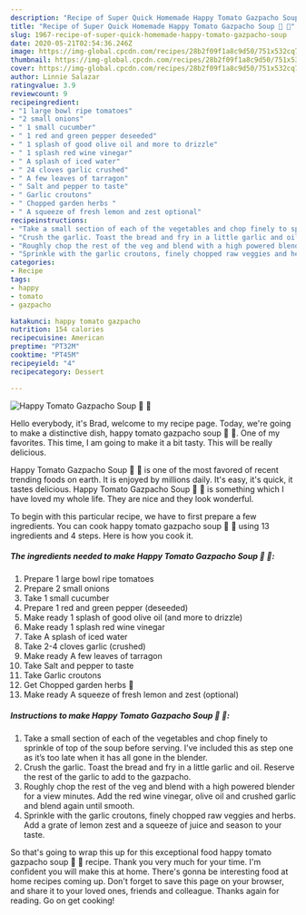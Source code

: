```yaml
---
description: "Recipe of Super Quick Homemade Happy Tomato Gazpacho Soup 🍅 🌱"
title: "Recipe of Super Quick Homemade Happy Tomato Gazpacho Soup 🍅 🌱"
slug: 1967-recipe-of-super-quick-homemade-happy-tomato-gazpacho-soup
date: 2020-05-21T02:54:36.246Z
image: https://img-global.cpcdn.com/recipes/28b2f09f1a8c9d50/751x532cq70/happy-tomato-gazpacho-soup-🍅-🌱-recipe-main-photo.jpg
thumbnail: https://img-global.cpcdn.com/recipes/28b2f09f1a8c9d50/751x532cq70/happy-tomato-gazpacho-soup-🍅-🌱-recipe-main-photo.jpg
cover: https://img-global.cpcdn.com/recipes/28b2f09f1a8c9d50/751x532cq70/happy-tomato-gazpacho-soup-🍅-🌱-recipe-main-photo.jpg
author: Linnie Salazar
ratingvalue: 3.9
reviewcount: 9
recipeingredient:
- "1 large bowl ripe tomatoes"
- "2 small onions"
- " 1 small cucumber"
- " 1 red and green pepper deseeded"
- " 1 splash of good olive oil and more to drizzle"
- " 1 splash red wine vinegar"
- " A splash of iced water"
- " 24 cloves garlic crushed"
- " A few leaves of tarragon"
- " Salt and pepper to taste"
- " Garlic croutons"
- " Chopped garden herbs "
- " A squeeze of fresh lemon and zest optional"
recipeinstructions:
- "Take a small section of each of the vegetables and chop finely to sprinkle of top of the soup before serving. I’ve included this as step one as it’s too late when it has all gone in the blender."
- "Crush the garlic. Toast the bread and fry in a little garlic and oil. Reserve the rest of the garlic to add to the gazpacho."
- "Roughly chop the rest of the veg and blend with a high powered blender for a view minutes. Add the red wine vinegar, olive oil and crushed garlic and blend again until smooth."
- "Sprinkle with the garlic croutons, finely chopped raw veggies and herbs. Add a grate of lemon zest and a squeeze of juice and season to your taste."
categories:
- Recipe
tags:
- happy
- tomato
- gazpacho

katakunci: happy tomato gazpacho 
nutrition: 154 calories
recipecuisine: American
preptime: "PT32M"
cooktime: "PT45M"
recipeyield: "4"
recipecategory: Dessert

---
```



![Happy Tomato Gazpacho Soup 🍅 🌱](https://img-global.cpcdn.com/recipes/28b2f09f1a8c9d50/751x532cq70/happy-tomato-gazpacho-soup-🍅-🌱-recipe-main-photo.jpg)

Hello everybody, it's Brad, welcome to my recipe page. Today, we're going to make a distinctive dish, happy tomato gazpacho soup 🍅 🌱. One of my favorites. This time, I am going to make it a bit tasty. This will be really delicious.



Happy Tomato Gazpacho Soup 🍅 🌱 is one of the most favored of recent trending foods on earth. It is enjoyed by millions daily. It's easy, it's quick, it tastes delicious. Happy Tomato Gazpacho Soup 🍅 🌱 is something which I have loved my whole life. They are nice and they look wonderful.


To begin with this particular recipe, we have to first prepare a few ingredients. You can cook happy tomato gazpacho soup 🍅 🌱 using 13 ingredients and 4 steps. Here is how you cook it.

<!--inarticleads1-->

##### The ingredients needed to make Happy Tomato Gazpacho Soup 🍅 🌱:

1. Prepare 1 large bowl ripe tomatoes
1. Prepare 2 small onions
1. Take  1 small cucumber
1. Prepare  1 red and green pepper (deseeded)
1. Make ready  1 splash of good olive oil (and more to drizzle)
1. Make ready  1 splash red wine vinegar
1. Take  A splash of iced water
1. Take  2-4 cloves garlic (crushed)
1. Make ready  A few leaves of tarragon
1. Take  Salt and pepper to taste
1. Take  Garlic croutons
1. Get  Chopped garden herbs 🌿
1. Make ready  A squeeze of fresh lemon and zest (optional)




<!--inarticleads2-->

##### Instructions to make Happy Tomato Gazpacho Soup 🍅 🌱:

1. Take a small section of each of the vegetables and chop finely to sprinkle of top of the soup before serving. I’ve included this as step one as it’s too late when it has all gone in the blender.
1. Crush the garlic. Toast the bread and fry in a little garlic and oil. Reserve the rest of the garlic to add to the gazpacho.
1. Roughly chop the rest of the veg and blend with a high powered blender for a view minutes. Add the red wine vinegar, olive oil and crushed garlic and blend again until smooth.
1. Sprinkle with the garlic croutons, finely chopped raw veggies and herbs. Add a grate of lemon zest and a squeeze of juice and season to your taste.




So that's going to wrap this up for this exceptional food happy tomato gazpacho soup 🍅 🌱 recipe. Thank you very much for your time. I'm confident you will make this at home. There's gonna be interesting food at home recipes coming up. Don't forget to save this page on your browser, and share it to your loved ones, friends and colleague. Thanks again for reading. Go on get cooking!
